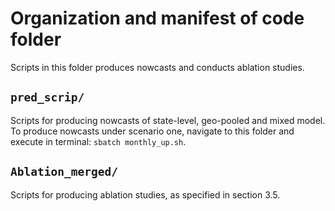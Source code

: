 # Organization and manifest of code folder 

Scripts in this folder produces nowcasts and conducts ablation studies.

## `pred_scrip/`

Scripts for producing nowcasts of state-level, geo-pooled and mixed model. To produce nowcasts under scenario one, navigate to this folder and execute in terminal:
`sbatch monthly_up.sh`. 

## `Ablation_merged/`

Scripts for producing ablation studies, as specified in section 3.5. 